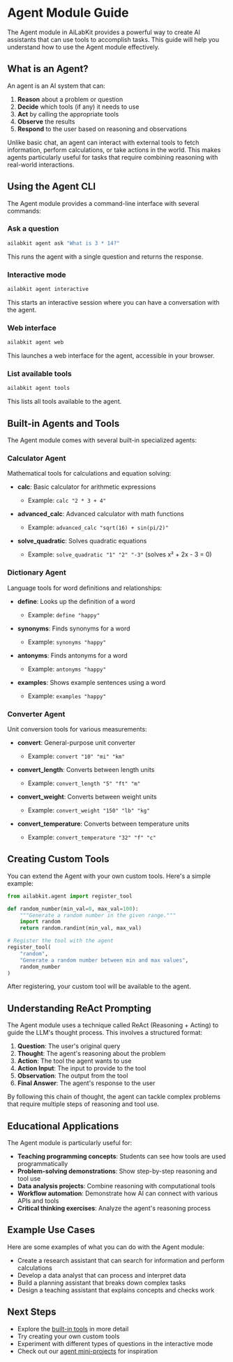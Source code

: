 # Agent Module Guide

The Agent module in AiLabKit provides a powerful way to create AI assistants that can use tools to accomplish tasks. This guide will help you understand how to use the Agent module effectively.

## What is an Agent?

An agent is an AI system that can:

1. **Reason** about a problem or question
2. **Decide** which tools (if any) it needs to use
3. **Act** by calling the appropriate tools
4. **Observe** the results
5. **Respond** to the user based on reasoning and observations

Unlike basic chat, an agent can interact with external tools to fetch information, perform calculations, or take actions in the world. This makes agents particularly useful for tasks that require combining reasoning with real-world interactions.

## Using the Agent CLI

The Agent module provides a command-line interface with several commands:

### Ask a question

```bash
ailabkit agent ask "What is 3 * 14?"
```

This runs the agent with a single question and returns the response.

### Interactive mode

```bash
ailabkit agent interactive
```

This starts an interactive session where you can have a conversation with the agent.

### Web interface

```bash
ailabkit agent web
```

This launches a web interface for the agent, accessible in your browser.

### List available tools

```bash
ailabkit agent tools
```

This lists all tools available to the agent.

## Built-in Agents and Tools

The Agent module comes with several built-in specialized agents:

### Calculator Agent

Mathematical tools for calculations and equation solving:

- **calc**: Basic calculator for arithmetic expressions
  - Example: `calc "2 * 3 + 4"`

- **advanced_calc**: Advanced calculator with math functions
  - Example: `advanced_calc "sqrt(16) + sin(pi/2)"`

- **solve_quadratic**: Solves quadratic equations
  - Example: `solve_quadratic "1" "2" "-3"` (solves x² + 2x - 3 = 0)

### Dictionary Agent

Language tools for word definitions and relationships:

- **define**: Looks up the definition of a word
  - Example: `define "happy"`

- **synonyms**: Finds synonyms for a word
  - Example: `synonyms "happy"`

- **antonyms**: Finds antonyms for a word
  - Example: `antonyms "happy"`

- **examples**: Shows example sentences using a word
  - Example: `examples "happy"`

### Converter Agent

Unit conversion tools for various measurements:

- **convert**: General-purpose unit converter
  - Example: `convert "10" "mi" "km"`

- **convert_length**: Converts between length units
  - Example: `convert_length "5" "ft" "m"`

- **convert_weight**: Converts between weight units
  - Example: `convert_weight "150" "lb" "kg"`

- **convert_temperature**: Converts between temperature units
  - Example: `convert_temperature "32" "f" "c"`

## Creating Custom Tools

You can extend the Agent with your own custom tools. Here's a simple example:

```python
from ailabkit.agent import register_tool

def random_number(min_val=0, max_val=100):
    """Generate a random number in the given range."""
    import random
    return random.randint(min_val, max_val)

# Register the tool with the agent
register_tool(
    "random", 
    "Generate a random number between min and max values",
    random_number
)
```

After registering, your custom tool will be available to the agent.

## Understanding ReAct Prompting

The Agent module uses a technique called ReAct (Reasoning + Acting) to guide the LLM's thought process. This involves a structured format:

1. **Question**: The user's original query
2. **Thought**: The agent's reasoning about the problem
3. **Action**: The tool the agent wants to use
4. **Action Input**: The input to provide to the tool
5. **Observation**: The output from the tool
6. **Final Answer**: The agent's response to the user

By following this chain of thought, the agent can tackle complex problems that require multiple steps of reasoning and tool use.

## Educational Applications

The Agent module is particularly useful for:

- **Teaching programming concepts**: Students can see how tools are used programmatically
- **Problem-solving demonstrations**: Show step-by-step reasoning and tool use
- **Data analysis projects**: Combine reasoning with computational tools
- **Workflow automation**: Demonstrate how AI can connect with various APIs and tools
- **Critical thinking exercises**: Analyze the agent's reasoning process

## Example Use Cases

Here are some examples of what you can do with the Agent module:

- Create a research assistant that can search for information and perform calculations
- Develop a data analyst that can process and interpret data
- Build a planning assistant that breaks down complex tasks
- Design a teaching assistant that explains concepts and checks work

## Next Steps

- Explore the [built-in tools](../reference/agent/tools.md) in more detail
- Try creating your own custom tools
- Experiment with different types of questions in the interactive mode
- Check out our [agent mini-projects](../mini-projects.md) for inspiration
